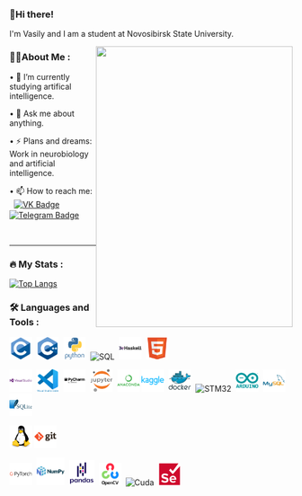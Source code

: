 <!DOCTYPE html>
<html>
<style>
.ground {
    background: linear-gradient(to top left, #003366 0%, #ff99cc 100%);
}
</style>
<ground>
<div>
<h3><b>👋Hi there! </b></h3>
<p> I'm Vasily and I am a student at Novosibirsk State University. </p>
</div>

<body>
<img src="https://media.giphy.com/media/fygfeYhDOPrhTOHZ7v/giphy.gif" align="right" width="350" height="500" />
  <h3><b>👩‍💻About Me :</b></h3>
  <p>  &#149 🌱 I’m currently studying artifical intelligence. </p>
  <p>  &#149 💬 Ask me about anything. </p>
  <p>  &#149 ⚡ Plans and dreams: Work in neurobiology and artificial intelligence. </p>
</body>

<div id="badges">
  <p> &#149 📫 How to reach me: &nbsp;   
    <a href="https://vk.com/vasiliykrukovskiy">
      <img src="https://img.shields.io/badge/VK-black?style=for-the-badge&logo=vk&logoColor=white" alt="VK Badge" align="center"/>
    </a>
    <a href="https://t.me/VasiliyS666">
      <img src="https://img.shields.io/badge/telegram-blue?style=for-the-badge&logo=telegram&logoColor=white" alt="Telegram Badge" align="center"/>
    </a>
  </p>
<br/>
</div>  

-------------------------------------------------------------------------
### :fire: My Stats :
[![Top Langs](https://github-readme-stats.vercel.app/api?username=megasear&theme=algolia&show_icons=true)](https://github.com/megasear)

### :hammer_and_wrench: Languages and Tools :
<div>
  <img src="https://github.com/devicons/devicon/blob/master/icons/c/c-original.svg" title="C"  alt="C" width="40" height="40"/>&nbsp;
  <img src="https://github.com/devicons/devicon/blob/master/icons/cplusplus/cplusplus-original.svg" title="C"  alt="C" width="40" height="40"/>&nbsp;
  <img src="https://github.com/devicons/devicon/blob/master/icons/python/python-original-wordmark.svg" title="Python" alt="Python" width="40" height="40"/>&nbsp;
  <img src="https://user-images.githubusercontent.com/40461634/114240226-2f506580-9955-11eb-849b-e2a25117d681.png" title="SQL" alt="SQL" width="40" height="40"/>&nbsp;
  <img src="https://github.com/devicons/devicon/blob/master/icons/haskell/haskell-original-wordmark.svg" title="Haskell" alt="Haskell" width="40" height="40"/>&nbsp;
  <img src="https://github.com/devicons/devicon/blob/master/icons/html5/html5-original.svg" title="HTML5" alt="HTML" width="40" height="40"/>&nbsp;

  <img src="https://github.com/devicons/devicon/blob/master/icons/visualstudio/visualstudio-plain-wordmark.svg" title="VS"  alt="VS" width="40" height="40"/>&nbsp;
  <img src="https://github.com/devicons/devicon/blob/master/icons/vscode/vscode-original-wordmark.svg" title="VC"  alt="VC" width="40" height="40"/>&nbsp;
  <img src="https://github.com/devicons/devicon/blob/master/icons/pycharm/pycharm-original-wordmark.svg" title="PyCharm"  alt="PyCharm" width="40" height="40"/>&nbsp;
  <img src="https://github.com/devicons/devicon/blob/master/icons/jupyter/jupyter-original-wordmark.svg" title="PyTorch"  alt="PyTorch" width="40" height="40"/>&nbsp;
  <img src="https://github.com/devicons/devicon/blob/master/icons/anaconda/anaconda-original-wordmark.svg" title="Git" alt="Git" width="40" height="40"/>
  <img src="https://github.com/devicons/devicon/blob/master/icons/kaggle/kaggle-original-wordmark.svg" title="Kaggle" alt="Kaggle" width="40" height="40"/>&nbsp;
  <img src="https://github.com/devicons/devicon/blob/master/icons/docker/docker-original-wordmark.svg" title="Docker" alt="Docker" width="40" height="40"/>&nbsp;
  <img src="https://user-images.githubusercontent.com/491117/37347919-3758bf36-26d3-11e8-84b0-eb2c351f935b.png" title="STM32"  alt="STM32" width="50" height="50"/>&nbsp;
  <img src="https://github.com/devicons/devicon/blob/master/icons/arduino/arduino-original-wordmark.svg" title="Arduino" alt="Arduino" width="40" height="40"/>&nbsp;
  <img src="https://github.com/devicons/devicon/blob/master/icons/mysql/mysql-original-wordmark.svg" title="MySQL"  alt="MySQL" width="40" height="40"/>&nbsp;
  <img src="https://github.com/devicons/devicon/blob/master/icons/sqlite/sqlite-original-wordmark.svg" title="SQLite"  alt="SQLite" width="40" height="40"/>&nbsp;
  
  <img src="https://github.com/devicons/devicon/blob/master/icons/linux/linux-original.svg" title="Linux" alt="Linux" width="40" height="40"/>
  <img src="https://github.com/devicons/devicon/blob/master/icons/git/git-original-wordmark.svg" title="Git" alt="Git" width="40" height="40"/>
  
  <img src="https://github.com/devicons/devicon/blob/master/icons/pytorch/pytorch-original-wordmark.svg" title="PyTorch"  alt="PyTorch" width="40" height="40"/>&nbsp;
  <img src="https://github.com/devicons/devicon/blob/master/icons/numpy/numpy-original-wordmark.svg" title="NumPy"  alt="NumPy" width="50" height="50"/>&nbsp;
  <img src="https://github.com/devicons/devicon/blob/master/icons/pandas/pandas-original-wordmark.svg" title="Pandas"  alt="Pandas" width="45" height="45"/>&nbsp;
  <img src="https://github.com/devicons/devicon/blob/master/icons/opencv/opencv-original-wordmark.svg" title="CV"  alt="CV" width="40" height="40"/>&nbsp;
  <img src="https://user-images.githubusercontent.com/19886419/32435832-6b851fe8-c2e2-11e7-8930-814b5045c3f6.jpg" title="Cuda"  alt="Cuda" width="40" height="40"/>&nbsp;
  <img src="https://github.com/devicons/devicon/blob/master/icons/selenium/selenium-original.svg" title="Selenium"  alt="Selenium" width="40" height="40"/>&nbsp;
</div>
</ground>
</html>
